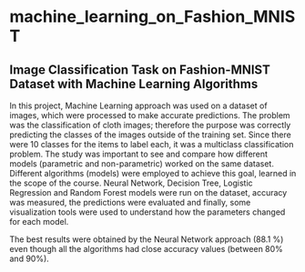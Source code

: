 # machine_learning_on_Fashion_MNIST
## Image Classification Task on Fashion-MNIST Dataset with Machine Learning Algorithms

In this project, Machine Learning approach was used on a dataset of images, which were processed to make accurate predictions. The problem was the classification of cloth images; therefore the purpose was correctly predicting the classes of the images outside of the training set. Since there were 10 classes for the items to label each, it was a multiclass classification problem. The study was important to see and compare how different models (parametric and non-parametric) worked on the same dataset. Different algorithms (models) were employed to achieve this goal, learned in the scope of the course. Neural Network, Decision Tree, Logistic Regression and Random Forest models were run on the dataset, accuracy was measured, the predictions were evaluated and finally, some visualization tools were used to understand how the parameters changed for each model.

The best results were obtained by the Neural Network approach (88.1 %) even though all the algorithms had close accuracy values (between 80% and 90%).
